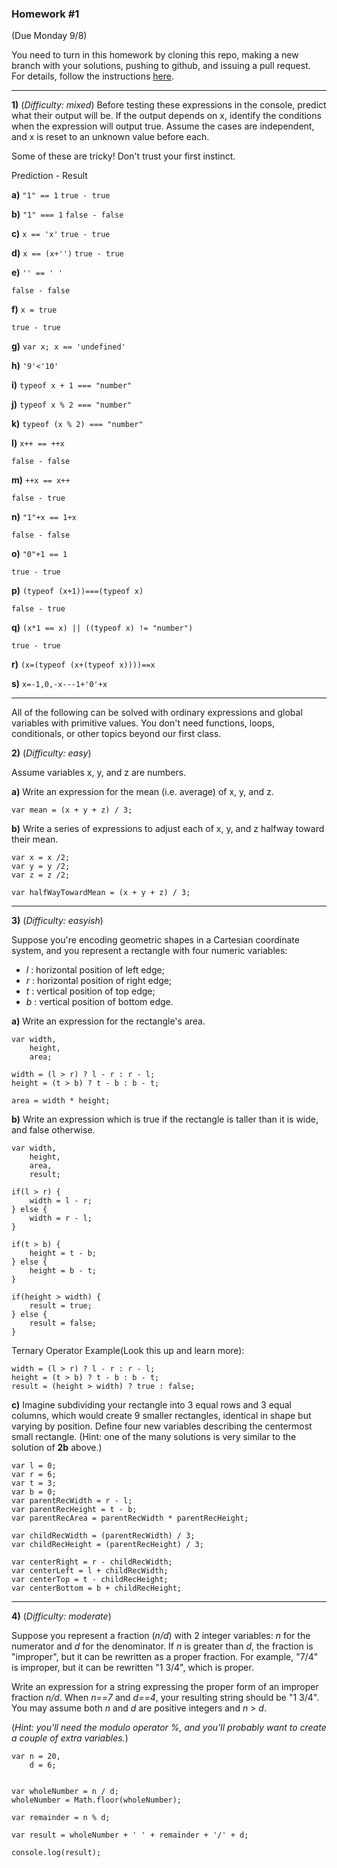 
### Homework #1
(Due Monday 9/8)

You need to turn in this homework by cloning this repo, making a new branch with your solutions, pushing to github, and issuing a pull request.
For details, follow the instructions [here](http://portlandcodeschool.github.io/jse/2014/05/12/command-line-and-git-slides/#/14).

---

**1)** (_Difficulty: mixed_)
Before testing these expressions in the console, predict what their output will be.  If the output depends on x, identify the conditions when the expression will output true.  Assume the cases are independent, and x is reset to an unknown value before each.

Some of these are tricky!  Don't trust your first instinct.  

Prediction - Result

**a)** `"1" == 1`
`true - true`

**b)** `"1" === 1`
`false - false`

**c)** `x == 'x'` 
`true - true`

**d)** `x == (x+'')`
`true - true`

**e)** `'' == ' '`

`false - false`

**f)** `x = true`

`true - true`

**g)** `var x; x == 'undefined'`

**h)** `'9'<'10'`

**i)** `typeof x + 1 === "number"`

**j)** `typeof x % 2 === "number"`

**k)** `typeof (x % 2) === "number"`

**l)** `x++ == ++x`

`false - false`

**m)** `++x == x++`

`false - true`

**n)** `"1"+x == 1+x`

`false - false`

**o)** `"0"+1 == 1`

`true - true`

**p)** `(typeof (x+1))===(typeof x)`

`false - true`

**q)** `(x*1 == x) || ((typeof x) != "number")`

`true - true`

**r)** `(x=(typeof (x+(typeof x))))==x`



**s)** `x=-1,0,-x---1+'0'+x`

---

All of the following can be solved with ordinary expressions and global variables with primitive values.  You don't need functions, loops, conditionals, or other topics beyond our first class.

 **2)** (_Difficulty: easy_)

Assume variables x, y, and z are numbers.

**a)**
Write an expression for the mean (i.e. average) of x, y, and z.

	var mean = (x + y + z) / 3;


**b)**
Write a series of expressions to adjust each of x, y, and z
halfway toward their mean.

	var x = x /2;
	var y = y /2;
	var z = z /2;

	var halfWayTowardMean = (x + y + z) / 3;

---

**3)** (_Difficulty: easyish_)

Suppose you're encoding geometric shapes in a Cartesian coordinate system, and you represent a rectangle with four numeric variables:

- _l_ : horizontal position of left edge;
- _r_ : horizontal position of right edge;
- _t_ : vertical position of top edge;
- _b_ : vertical position of bottom edge.

**a)**
Write an expression for the rectangle's area.

	var width,
        height,
        area;
    
    width = (l > r) ? l - r : r - l;
    height = (t > b) ? t - b : b - t;
    
    area = width * height;
    
    

**b)**
Write an expression which is true if the rectangle is taller than it is wide, and false otherwise.

	var width,
		height,
		area,
		result;

	if(l > r) {
		width = l - r;
	} else {
		width = r - l;	
	}
	
	if(t > b) {
		height = t - b;
	} else {
		height = b - t;
	}
	
	if(height > width) {
		result = true;
	} else {
		result = false;
	}
	
	
	
Ternary Operator Example(Look this up and learn more):
	
	width = (l > r) ? l - r : r - l;
    height = (t > b) ? t - b : b - t;
    result = (height > width) ? true : false;
	

**c)**
Imagine subdividing your rectangle into 3 equal rows and 3 equal columns, which would create 9 smaller rectangles, identical in shape but varying by position.
Define four new variables describing the centermost small rectangle.
(Hint: one of the many solutions is very similar to the solution of **2b** above.)


    var l = 0;
    var r = 6;
    var t = 3;
    var b = 0;
	var parentRecWidth = r - l;
	var parentRecHeight = t - b;
	var parentRecArea = parentRecWidth * parentRecHeight;	

	var childRecWidth = (parentRecWidth) / 3;
	var childRecHeight = (parentRecHeight) / 3;

	var centerRight = r - childRecWidth;
	var centerLeft = l + childRecWidth;
	var centerTop = t - childRecHeight;
	var centerBottom = b + childRecHeight;


---

**4)** (_Difficulty: moderate_)

Suppose you represent a fraction (_n/d_) with 2 integer variables: _n_ for the numerator and _d_ for the denominator.
If _n_ is greater than _d_, the fraction is "improper", but it can be rewritten as a proper fraction.  For example, "7/4" is improper, but it can be rewritten "1 3/4", which is proper.

Write an expression for a string expressing the proper form of an improper fraction _n/d_.  When _n==7_ and _d==4_, your resulting string should be "1 3/4".  You may assume both _n_ and _d_ are positive integers and _n_ > _d_.

(_Hint: you'll need the modulo operator _%_, and you'll probably want to create a couple of extra variables._)
	
	var n = 20,
        d = 6;
    
    
    var wholeNumber = n / d;
    wholeNumber = Math.floor(wholeNumber);
    
    var remainder = n % d;
    
    var result = wholeNumber + ' ' + remainder + '/' + d;
    
    console.log(result);
